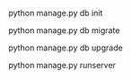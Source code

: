 python manage.py db init

python manage.py db migrate

python manage.py db upgrade

python manage.py runserver

